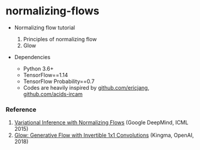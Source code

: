# normalizing-flows

- Normalizing flow tutorial
  1. Principles of normalizing flow 
  2. Glow
  
- Dependencies
  - Python 3.6+
  - TensorFlow==1.14
  - TensorFlow Probability==0.7
  - Codes are heavily inspired by [github.com/ericjang], [github.com/acids-ircam]

### Reference
1. [Variational Inference with Normalizing Flows] (Google DeepMind, ICML 2015)
2. [Glow: Generative Flow with Invertible 1x1 Convolutions] (Kingma, OpenAI, 2018)

[github.com/ericjang]: https://github.com/ericjang/normalizing-flows-tutorial
[Variational Inference with Normalizing Flows]: http://proceedings.mlr.press/v37/rezende15.pdf
[Glow: Generative Flow with Invertible 1x1 Convolutions]: https://arxiv.org/pdf/1807.03039
[github.com/acids-ircam]: https://github.com/acids-ircam/pytorch_flows
